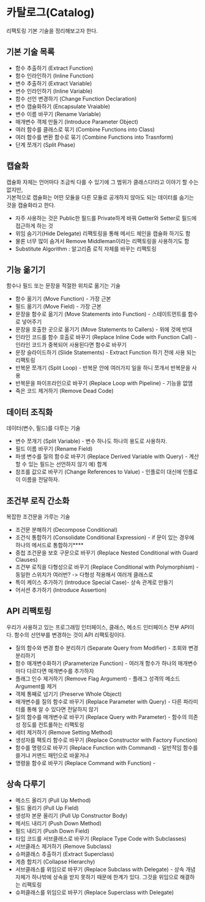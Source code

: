 # 카탈로그(Catalog)
리팩토링 기본 기술을 정리해보고자 한다.

## 기본 기술 목록
- 함수 추출하기 (Extract Function)
- 함수 인라인하기 (Inline Function)
- 변수 추출하기 (Extract Variable)
- 변수 인라인하기 (Inline Variable)
- 함수 선언 변경하기 (Change Function Declaration)
- 변수 캡슐화하기 (Encapsulate Vraiable)
- 변수 이름 바꾸기 (Rename Variable)
- 매개변수 객체 만들기 (Introduce Parameter Object)
- 여러 함수를 클래스로 묶기 (Combine Functions into Class)
- 여러 함수를 변환 함수로 묶기 (Combine Functions into Trasnform)
- 단계 쪼개기 (Split Phase)

## 캡슐화
캡슐화 자체는 언어마다 조금씩 다를 수 있기에 그 범위가 클래스다!라고 이야기 할 수는 없지만,  
기본적으로 캡슐화는 어떤 모듈을 다른 모듈로 공개하지 않아도 되는 데이터를 숨기는 것을 캡슐화라고 한다.

- 자주 사용하는 것은 Public한 필드를 Private하게 바꿔 Getter와 Setter로 필드에 접근하게 하는 것
- 위임 숨기기(Hide Delegate) 리팩토링을 통해 메서드 체인을 캡슐화 하기도 함
- 물론 너무 많이 숨겨서 Remove Middleman이라는 리팩토링을 사용하기도 함
- Substitute Algorithm : 알고리즘 로직 자체를 바꾸는 리팩토링

## 기능 옮기기
함수나 필드 또는 문장을 적절한 위치로 옮기는 기술
- 함수 옮기기 (Move Function) - 가장 근본
- 필드 옮기기 (Move Field) - 가장 근본
- 문장을 함수로 옮기기 (Move Statements into Function) - 스테이트먼트를 함수로 넣어주기
- 문장을 호출한 곳으로 옮기기 (Move Statements to Callers) - 위에 것에 반대
- 인라인 코드를 함수 호출로 바꾸기 (Replace Inline Code with Function Call) - 인라인 코드가 중복되어 사용된다면 함수로 바꾸기
- 문장 슬라이드하기 (Slide Statements) - Extract Function 하기 전에 사용 되는 리팩토링
- 반복문 쪼개기 (Split Loop) - 반복문 안에 여러가지 일을 하니 쪼개서 반복문을 사용
- 반복문을 파이프라인으로 바꾸기 (Replace Loop with Pipeline) - 기능을 없앰
- 죽은 코드 제거하기 (Remove Dead Code)

## 데이터 조직화
데이터(변수, 필드)를 다루는 기술
- 변수 쪼개기 (Split Variable) - 변수 하나도 하나의 용도로 사용하자.
- 필드 이름 바꾸기 (Rename Field) 
- 파생 변수를 질의 함수로 바꾸기 (Replace Derived Variable with Query) - 계산할 수 있는 필드는 선언하지 않기 예) 합계
- 참조를 값으로 바꾸기 (Change References to Value) - 인플로이 대신에 인플로이 이름을 전달하자.

## 조건부 로직 간소화
복잡한 조건문을 가루는 기술

- 조건문 분해하기 (Decompose Conditional) 
- 조건식 통합하기 (Consolidate Conditional Expression) - if 문이 있는 경우에 하나의 메서드로 통합하기****
- 중첩 조건문을 보호 구문으로 바꾸기 (Replace Nested Conditional with Guard
Clauses)
- 조건부 로직을 다형성으로 바꾸기 (Replace Conditional with Polymorphism) - 동일한 스위치가 여러번? -> 다형성 적용해서 여러개 클래스로
- 특이 케이스 추가하기 (Introduce Special Case)- 상속 관계로 만들기
- 어서션 추가하기 (Introduce Assertion)

## API 리팩토링
우리가 사용하고 있는 프로그래밍 인터페이스, 클래스, 메소드 인터페이스 전부 API이다.
함수의 선언부를 변경하는 것이 API 리팩토링이다.

- 질의 함수와 변경 함수 분리하기 (Separate Query from Modifier) - 조회와 변경 분리하기
- 함수 매개변수화하기 (Parameterize Function) - 여러개 함수가 하나의 매개변수마다 다르다면 매개변수를 추가하자
- 플래그 인수 제거하기 (Remove Flag Argument) - 플래그 성격의 메소드 Argument를 제거
- 객체 통째로 넘기기 (Preserve Whole Object) 
- 매개변수를 질의 함수로 바꾸기 (Replace Parameter with Query) - 다른 파라미터를 통해 알 수 있다면 전달하지 않기
- 질의 함수를 매개변수로 바꾸기 (Replace Query with Parameter) - 함수의 의존성 정도를 컨트롤하는 리팩토링
- 세터 제거하기 (Remove Setting Method)
- 생성자를 팩토리 함수로 바꾸기 (Replace Constructor with Factory Function)
- 함수를 명령으로 바꾸기 (Replace Function with Command) - 일반적임 함수를 쓸거냐 커맨드 패턴으로 바꿀거냐
- 명령을 함수로 바꾸기 (Replace Command with Function) - 

## 상속 다루기

- 메소드 올리기 (Pull Up Method)
- 필드 올리기 (Pull Up Field)
- 생성자 본문 올리기 (Pull Up Constructor Body)
- 메서드 내리기 (Push Down Method)
- 필드 내리기 (Push Down Field)
- 타입 코드를 서브클래스로 바꾸기 (Replace Type Code with Subclasses)
- 서브클래스 제거하기 (Remove Subclass)
- 슈퍼클래스 추출하기 (Extract Superclass)
- 계층 합치기 (Collapse Hierarchy)
- 서브클래스를 위임으로 바꾸기 (Replace Subclass with Delegate) - 상속 개념자체가 하나밖에 상속을 받지 못하기 때문에 한계가 있다. 그것을 위임으로 해결하는 리팩토링
- 슈퍼클래스를 위임으로 바꾸기 (Replace Superclass with Delegate)
